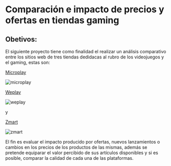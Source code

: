 # Comparación e impacto de precios y ofertas en tiendas gaming

## Obetivos:






 El siguiente proyecto tiene como finalidad el realizar un análisis comparativo entre los sitios web de tres tiendas dedidacas al rubro de los videojuegos y el gaming, estas son:
    
 	
 [Microplay](https://www.microplay.cl/)
 	
 	
 ![microplay](https://g.na002.leafletcdns.com/cl/data/17/logo.png)

[Weplay](https://www.weplay.cl/) 


![weplay](https://www.altolascondes.cl/sites/altolascondes/files/logo_471.png)


y 

[Zmart](https://www.zmart.cl/Scripts/default.asp)


![zmart](http://goodneighbors.cl/goodshop/images/tiendas/zmart.png)
  
 
El fin es evaluar el impacto producido por ofertas, nuevos lanzamientos o cambios en los precios de los productos de las mismas, además se pretende equiparar el valor percibido de sus artículos disponibles y si es posible, comparar la calidad de cada una de las plataformas.


	

